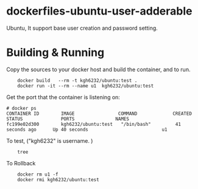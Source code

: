 # dockerfiles-ubuntu-user-adderable
Ubuntu, It support base user creation and password setting.

# Building & Running

Copy the sources to your docker host and build the container, and to run.
```
	docker build   --rm -t kgh6232/ubuntu:test .
	docker run -it --rm --name u1  kgh6232/ubuntu:test
```
Get the port that the container is listening on:

```
# docker ps
CONTAINER ID        IMAGE                COMMAND             CREATED             STATUS              PORTS               NAMES
fc199e02d300        kgh6232/ubuntu:test   "/bin/bash"         41 seconds ago      Up 40 seconds                           u1
```

To test, ("kgh6232" is username. )
```
	tree
```
To Rollback
```
    docker rm u1 -f
    docker rmi kgh6232/ubuntu:test
```
